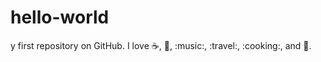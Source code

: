 # hello-world
y first repository on GitHub.
I love :coffee:, :pizza:, :music:, :travel:, :cooking:, and :badminton:.
